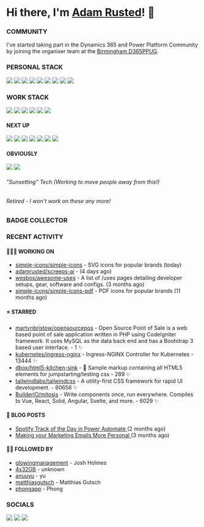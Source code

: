 # Hi there, I'm [Adam Rusted](https://www.adamrusted.me/)! 👋

### COMMUNITY
I've started taking part in the Dynamics 365 and Power Platform Community by joining the organiser team at the [Birmingham D365PPUG](https://www.d365ppug.com/etn/birmingham-dynamics-365-power-platform-user-group-in-person-event-10th-november-2022/).

### PERSONAL STACK
![](https://img.shields.io/badge/NextJS-000.svg?style=for-the-badge&logo=nextdotjs&logoColor=white)
![](https://img.shields.io/badge/Express-000.svg?style=for-the-badge&logo=express&logoColor=white)
![](https://img.shields.io/badge/Sequelize-52B0E7.svg?style=for-the-badge&logo=sequelize&logoColor=white)
![](https://img.shields.io/badge/Sass-CC6699.svg?style=for-the-badge&logo=sass&logoColor=white)
![](https://img.shields.io/badge/Tailwind-06B6D4.svg?style=for-the-badge&logo=tailwindcss&logoColor=white)
![](https://img.shields.io/badge/PostgreSQL-4169E1.svg?style=for-the-badge&logo=postgresql&logoColor=white)
![](https://img.shields.io/badge/MongoDB-47A248.svg?style=for-the-badge&logo=mongodb&logoColor=white)
![](https://img.shields.io/badge/Strapi-2F2E8B.svg?style=for-the-badge&logo=strapi&logoColor=white)
![](https://img.shields.io/badge/Wordpress-21759B.svg?style=for-the-badge&logo=wordpress&logoColor=white)

### WORK STACK
![](https://img.shields.io/badge/Azure-0078D4.svg?style=for-the-badge&logo=microsoft-azure&logoColor=white)
![](https://img.shields.io/badge/Power%20Platform-Canvas%20Apps-%23eee.svg?style=for-the-badge&logo=power-apps&logoColor=white&labelColor=742774)
![](https://img.shields.io/badge/Power%20Platform-Model--Driven%20Apps-%23eee.svg?style=for-the-badge&logo=power-apps&logoColor=white&labelColor=742774)
![](https://img.shields.io/badge/Power%20Automate-Cloud%20Flows-EEE.svg?style=for-the-badge&logo=power-automate&logoColor=white&labelColor=0066FF)
![](https://img.shields.io/badge/Dynamics%20365-Sales-%23eee.svg?style=for-the-badge&logo=dynamics-365&logoColor=white&labelColor=0B53CE)
![](https://img.shields.io/badge/Dynamics%20365-Marketing%20(Outbound)-%23eee.svg?style=for-the-badge&logo=dynamics-365&logoColor=white&labelColor=0B53CE)

#### NEXT UP
![](https://img.shields.io/badge/Dynamics%20365-Marketing%20(Real--time)-%23eee.svg?style=for-the-badge&logo=dynamics-365&logoColor=white&labelColor=0B53CE)
![](https://img.shields.io/badge/Power%20Pages-%23eee.svg?style=for-the-badge&logo=power-pages&logoColor=black&labelColor=A493E7)
![](https://img.shields.io/badge/Power%20Virtual%20Agents-0B556A.svg?style=for-the-badge&logo=power-virtual-agents&logoColor=white)
![](https://img.shields.io/badge/Power%20Automate-Desktop%20Flows-EEE.svg?style=for-the-badge&logo=power-automate&logoColor=white&labelColor=0066FF)
![](https://img.shields.io/badge/Dynamics%20365-Customer%20Service-%23eee.svg?style=for-the-badge&logo=dynamics-365&logoColor=white&labelColor=0B53CE)
![](https://img.shields.io/badge/Dynamics%20365-Field%20Service-%23eee.svg?style=for-the-badge&logo=dynamics-365&logoColor=white&labelColor=0B53CE)
![](https://img.shields.io/badge/.NET-512BD4.svg?style=for-the-badge&logo=dotnet&logoColor=white)

#### OBVIOUSLY
![](https://img.shields.io/badge/Javascript-F7DF1E.svg?style=for-the-badge&logo=javascript&logoColor=black)
![](https://img.shields.io/badge/PHP-777BB4.svg?style=for-the-badge&logo=php&logoColor=white)

###### "Sunsetting" Tech (Working to move people away from this!)

###### Retired - I won't work on these any more!

### BADGE COLLECTOR

<!--START_SECTION:badges-->
<!--END_SECTION:badges-->


### RECENT ACTIVITY

#### 🧑🏻‍💻 WORKING ON

- [simple-icons/simple-icons](https://github.com/simple-icons/simple-icons) - SVG icons for popular brands (today)
- [adamrusted/screeps-ai](https://github.com/adamrusted/screeps-ai) -  (4 days ago)
- [wesbos/awesome-uses](https://github.com/wesbos/awesome-uses) - A list of /uses pages detailing developer setups, gear, software and configs. (3 months ago)
- [simple-icons/simple-icons-pdf](https://github.com/simple-icons/simple-icons-pdf) - PDF icons for popular brands (11 months ago)

#### ⭐ STARRED

- [martynbristow/opensourcepos](https://github.com/martynbristow/opensourcepos) - Open Source Point of Sale is a web based point of sale application written in PHP using CodeIgniter framework. It uses MySQL as the data back end and has a Bootstrap 3 based user interface. - 1 ✨
- [kubernetes/ingress-nginx](https://github.com/kubernetes/ingress-nginx) - Ingress-NGINX Controller for Kubernetes - 13444 ✨
- [dbox/html5-kitchen-sink](https://github.com/dbox/html5-kitchen-sink) - :potable_water: Sample markup containing all HTML5 elements for jumpstarting/testing css - 289 ✨
- [tailwindlabs/tailwindcss](https://github.com/tailwindlabs/tailwindcss) - A utility-first CSS framework for rapid UI development. - 60656 ✨
- [BuilderIO/mitosis](https://github.com/BuilderIO/mitosis) - Write components once, run everywhere. Compiles to Vue, React, Solid, Angular, Svelte, and more.  - 6029 ✨
  
#### 📝 BLOG POSTS

- [ Spotify Track of the Day in Power Automate ](https://www.adamrusted.me/track-of-the-day-power-automate) (2 months ago)
- [ Making your Marketing Emails More Personal ](https://www.adamrusted.me/customizing-emails-in-d365-marketing) (3 months ago)

#### 🤝🏻 FOLLOWED BY

- [glowingmanagement](https://github.com/glowingmanagement) - Josh Holmes
- [4x32GB](https://github.com/4x32GB) - unknown
- [anuuyu](https://github.com/anuuyu) - yu
- [matthiasgutsch](https://github.com/matthiasgutsch) - Matthias Gutsch
- [phongapp](https://github.com/phongapp) - Phong
  
### SOCIALS
[![](https://img.shields.io/badge/-@adamrusted-%231DA1F2?style=for-the-badge&logo=twitter&logoColor=ffffff)](https://twitter.com/adamrusted)
[![](https://img.shields.io/badge/-@adamrusted-%23E1306C?style=for-the-badge&logo=instagram&logoColor=ffffff)](https://www.instagram.com/adamrusted/)
[![](https://img.shields.io/badge/-@adamrusted-%230A66C2?style=for-the-badge&logo=linkedin&logoColor=ffffff)](https://www.linkedin.com/in/adamrusted/)
